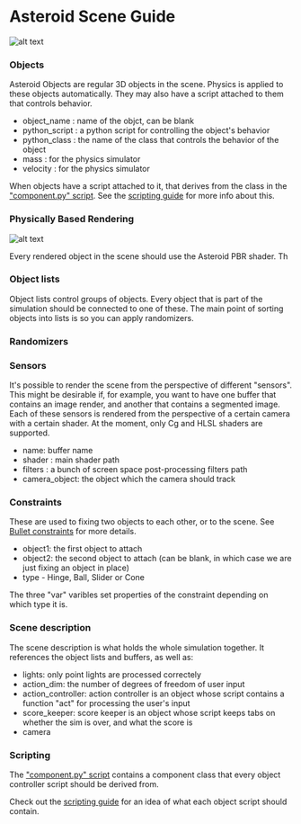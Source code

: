 # Asteroid Scene Guide

![alt text](http://i.imgur.com/KnbNek9.png "Logo Title Text 1")

### Objects

Asteroid Objects are regular 3D objects in the scene. Physics is applied to these objects automatically. They may also have a script attached to them that controls behavior.

- object_name : name of the objct, can be blank
- python_script : a python script for controlling the object's behavior
- python_class : the name of the class that controls the behavior of the object
- mass : for the physics simulator
- velocity : for the physics simulator
  
When objects have a script attached to it, that derives from the class in the ["component.py" script](https://gist.github.com/m0nologuer/5415e5ea9cf83335d3882bec8b6badc8). See the [scripting guide](https://github.com/m0nologuer/Asteroid-Unity/blob/master/ScriptingGuide.md) for more info about this.

### Physically Based Rendering

![alt text](http://i.imgur.com/N8WTlO0.png "Logo Title Text 1")

Every rendered object in the scene should use the Asteroid PBR shader. Th

### Object lists

Object lists control groups of objects. Every object that is part of the simulation should be connected to one of these. The main point of sorting objects into lists is so you can apply randomizers.

### Randomizers



### Sensors

It's possible to render the scene from the perspective of different "sensors". This might be desirable if, for example, you want to have one buffer that contains an image render, and another that contains a segmented image. Each of these sensors is rendered from the perspective of a certain camera with a certain shader. At the moment, only Cg and HLSL  shaders are supported. 
  
 - name: buffer name
 - shader : main shader path
 - filters : a bunch of screen space post-processing filters path
 - camera_object: the object which the camera should track

### Constraints

These are used to fixing two objects to each other, or to the scene. See [Bullet constraints](https://www.panda3d.org/manual/index.php/Bullet_Constraints) for more details.

- object1: the first object to attach
- object2: the second object to attach (can be blank, in which case we are just fixing an object in place)
- type - Hinge, Ball, Slider or Cone

The three "var" varibles set properties of the constraint depending on which type it is.


### Scene description

The scene description is what holds the whole simulation together. It references the object lists and buffers, as well as:

- lights: only point lights are processed correctely
- action_dim: the number of degrees of freedom of user input
- action_controller: action controller is an object whose script contains a function "act" for processing the user's input
- score_keeper: score keeper is an object whose script keeps tabs on whether the sim is over, and what the score is
- camera

### Scripting

The ["component.py" script](https://gist.github.com/m0nologuer/5415e5ea9cf83335d3882bec8b6badc8) contains a component class that every object controller script should be derived from.

Check out the [scripting guide](https://github.com/m0nologuer/Asteroid-Unity/blob/master/ScriptingGuide.md) for an idea of what each object script should contain.

